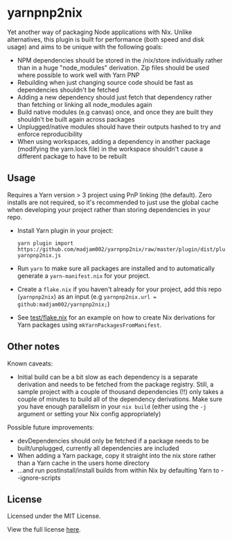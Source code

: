# yarnpnp2nix

Yet another way of packaging Node applications with Nix. Unlike alternatives, this plugin is built for performance (both speed and disk usage) and aims to be unique with the following goals:

- NPM dependencies should be stored in the /nix/store individually rather than in a huge "node_modules" derivation. Zip files should be used where possible to work well with Yarn PNP
- Rebuilding when just changing source code should be fast as dependencies shouldn't be fetched
- Adding a new dependency should just fetch that dependency rather than fetching or linking all node_modules again
- Build native modules (e.g canvas) once, and once they are built they shouldn't be built again across packages
- Unplugged/native modules should have their outputs hashed to try and enforce reproducibility
- When using workspaces, adding a dependency in another package (modifying the yarn.lock file) in the workspace shouldn't cause a different package to have to be rebuilt

## Usage

Requires a Yarn version > 3 project using PnP linking (the default). Zero installs are not required, so it's recommended to just use the global cache when developing your project rather than storing dependencies in your repo.

- Install Yarn plugin in your project:
  ```
  yarn plugin import https://github.com/madjam002/yarnpnp2nix/raw/master/plugin/dist/plugin-yarnpnp2nix.js
  ```

- Run `yarn` to make sure all packages are installed and to automatically generate a `yarn-manifest.nix` for your project.

- Create a `flake.nix` if you haven't already for your project, add this repo (`yarnpnp2nix`) as an input (e.g `yarnpnp2nix.url = github:madjam002/yarnpnp2nix;`)

- See [test/flake.nix](./test/flake.nix) for an example on how to create Nix derivations for Yarn packages using `mkYarnPackagesFromManifest`.

## Other notes

Known caveats:
- Initial build can be a bit slow as each dependency is a separate derivation and needs to be fetched from the package registry. Still, a sample project with a couple of thousand dependencies (!!) only takes a couple of minutes to build all of the dependency derivations. Make sure you have enough parallelism in your `nix build` (either using the `-j` argument or setting your Nix config appropriately)

Possible future improvements:
- devDependencies should only be fetched if a package needs to be built/unplugged, currently all dependencies are included
- When adding a Yarn package, copy it straight into the nix store rather than a Yarn cache in the users home directory
- ...and run postinstall/install builds from within Nix by defaulting Yarn to --ignore-scripts


## License

Licensed under the MIT License.

View the full license [here](/LICENSE).
